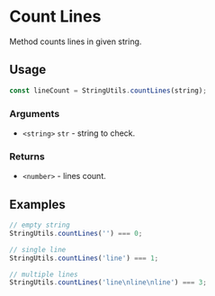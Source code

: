 Count Lines
===========

Method counts lines in given string.


Usage
-----

```js
const lineCount = StringUtils.countLines(string);
```


### Arguments

* `<string>` `str` - string to check.


### Returns

* `<number>` - lines count.


Examples
--------

```js
// empty string
StringUtils.countLines('') === 0;

// single line
StringUtils.countLines('line') === 1;

// multiple lines
StringUtils.countLines('line\nline\nline') === 3;
```
